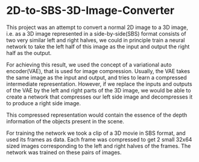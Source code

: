 # 2D-to-SBS-3D-Image-Converter
This project was an attempt to convert a normal 2D image to a 3D image, i.e. as a 3D image represented in a side-by-side(SBS) format consists of two very similar left and right halves, we could in principle train a neural network to take the left half of this image as the input and output the right half as the output.

For achieving this result, we used the concept of a variational auto encoder(VAE), that is used for image compression. Usually, the VAE takes the same image as the input and output, and tries to learn a compressed intermediate representation. However, if we replace the inputs and outputs of the VAE by the left and right parts of the 3D image, we would be able to create a network that compresses our left side image and decompresses it to produce a right side image.

This compressed representation would contain the essence of the depth information of the objects present in the scene.

For training the network we took a clip of a 3D movie in SBS format, and used its frames as data. Each frame was compressed to get 2 small 32x64 sized images corresponding to the left and right halves of the frames. The network was trained on these pairs of images.
